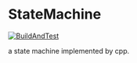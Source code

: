 # StateMachine

[![BuildAndTest](https://github.com/lukaproject/StateMachine/actions/workflows/BuildAndTest.yml/badge.svg)](https://github.com/lukaproject/StateMachine/actions/workflows/BuildAndTest.yml)

a state machine implemented by cpp.
